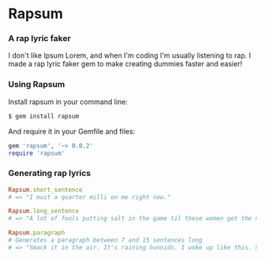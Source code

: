 # Rapsum
### A rap lyric faker

I don't like Ipsum Lorem, and when I'm coding I'm usually listening to rap. I made a rap lyric faker gem to make creating dummies faster and easier!

### Using Rapsum

Install rapsum in your command line:
```ruby
$ gem install rapsum
```

And require it in your Gemfile and files:
```ruby
gem 'rapsum', '~> 0.0.2'
require 'rapsum'
```

### Generating rap lyrics

```ruby
Rapsum.short_sentence
# => "I must a quarter milli on me right now."

Rapsum.long_sentence
# => "A lot of fools putting salt in the game til these women get the notion that they running the game."

Rapsum.paragraph
# Generates a paragraph between 7 and 15 sentences long
# => "Smack it in the air. It's raining hunnids. I woke up like this. Some people want to kill their sorrows. Drank. I ain't gotta compete with a single soul. I call my homies, not 911. Left, left right. I just dodged a bullet from a crazy bitch. I could be broke and keep a million dollar smile. Not to mention that the booty's almost better than the face. Let's turn this bitch into a burial."
```